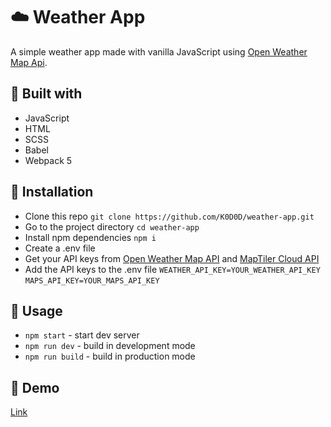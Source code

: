 # ☁️ Weather App

A simple weather app made with vanilla JavaScript using [Open Weather Map Api](https://openweathermap.org/api).

## 🔧 Built with

- JavaScript
- HTML
- SCSS
- Babel
- Webpack 5

## 🚀 Installation

- Clone this repo `git clone https://github.com/K0D0D/weather-app.git`
- Go to the project directory `cd weather-app`
- Install npm dependencies `npm i`
- Create a .env file
- Get your API keys from [Open Weather Map API](https://openweathermap.org/api) and [MapTiler Cloud API](https://docs.maptiler.com/cloud/api)
- Add the API keys to the .env file `WEATHER_API_KEY=YOUR_WEATHER_API_KEY` `MAPS_API_KEY=YOUR_MAPS_API_KEY`

## 🔌 Usage

- `npm start` - start dev server
- `npm run dev` - build in development mode
- `npm run build` - build in production mode

## 👀 Demo

[Link](https://k0d0d-weather-app.netlify.app)